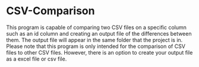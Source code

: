 # CSV-Comparison
This program is capable of comparing two CSV files on a specific column such as an id column and creating an output file of the differences between them. 
The output file will appear in the same folder that the project is in. Please note that this program is only intended for the comparison of CSV files to
other CSV files. However, there is an option to create your output file as a excel file or csv file.
